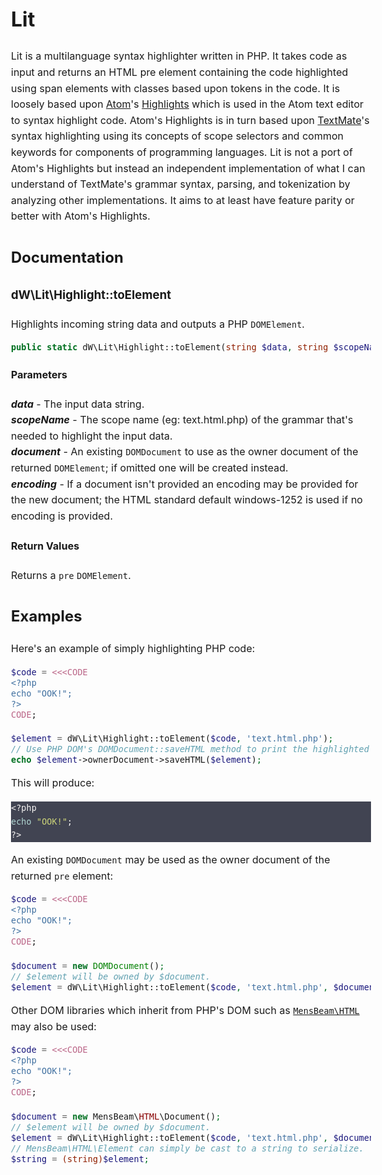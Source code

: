 [a]: https://atom.io
[b]: https://github.com/atom/highlights
[c]: https://macromates.com
[d]: https://code.mensbeam.com/MensBeam/HTML

# Lit #

Lit is a multilanguage syntax highlighter written in PHP. It takes code as input and returns an HTML pre element containing the code highlighted using span elements with classes based upon tokens in the code. It is loosely based upon [Atom][a]'s [Highlights][b] which is used in the Atom text editor to syntax highlight code. Atom's Highlights is in turn based upon [TextMate][c]'s syntax highlighting using its concepts of scope selectors and common keywords for components of programming languages. Lit is not a port of Atom's Highlights but instead an independent implementation of what I can understand of TextMate's grammar syntax, parsing, and tokenization by analyzing other implementations. It aims to at least have feature parity or better with Atom's Highlights.


## Documentation ##

### dW\\Lit\\Highlight::toElement ###

Highlights incoming string data and outputs a PHP `DOMElement`.

```php
public static dW\Lit\Highlight::toElement(string $data, string $scopeName, ?\DOMDocument $document = null, string $encoding = 'windows-1252'): \DOMElement
```

#### Parameters ####

***data*** - The input data string.  
***scopeName*** - The scope name (eg: text.html.php) of the grammar that's needed to highlight the input data.  
***document*** - An existing `DOMDocument` to use as the owner document of the returned `DOMElement`; if omitted one will be created instead.  
***encoding*** - If a document isn't provided an encoding may be provided for the new document; the HTML standard default windows-1252 is used if no encoding is provided.  

#### Return Values ####

Returns a `pre` `DOMElement`.


## Examples ##

Here's an example of simply highlighting PHP code:

```php
$code = <<<CODE
<?php
echo "OOK!";
?>
CODE;

$element = dW\Lit\Highlight::toElement($code, 'text.html.php');
// Use PHP DOM's DOMDocument::saveHTML method to print the highlighted markup.
echo $element->ownerDocument->saveHTML($element);
```

This will produce:

<style>
body {
line-height: 1.6;
font-size: 16px;
}

pre.highlighted {
background-color: #414452;
color: #f5f3f2
}
pre.highlighted .comment, pre.highlighted .comment .punctuation {
color: #898a92
}
pre.highlighted .constant {
color: #ffae71
}
pre.highlighted .constant.character.escape {
color: #b0d5d1
}
pre.highlighted .constant.numeric {
color: #ffae71
}
pre.highlighted .constant.other.color {
color: #b0d5d1
}
pre.highlighted .constant.other.symbol {
color: #ccd479
}
pre.highlighted .entity.name.class,pre.highlighted .entity.name.namespace {
color: #f2c784
}
pre.highlighted .entity.name.function,pre.highlighted .entity.name.section {
color: #88d8fa
}
pre.highlighted .entity.name.tag {
color: #ffb0a2
}
pre.highlighted .entity.name.type.class {
color: #f2c784
}
pre.highlighted .entity.other.attribute-name {
color: #d9c6ea
}
pre.highlighted .entity.other.attribute-name.id {
color: #88d8fa
}
pre.highlighted .entity.other.inherited-class {
color: #ccd479
}
pre.highlighted .invalid.illegal {
color: #414452;
background-color: #ffb0a2
}
pre.highlighted .keyword {
color: #d9c6ea
}
pre.highlighted .keyword.arithmetic {
color: #f5f3f2
}
pre.highlighted .keyword.other.special-method {
color: #88d8fa
}
pre.highlighted .keyword.other.unit {
color: #ffae71
}
pre.highlighted .markup.bold {
font-weight: 700;
color: #f2c784
}
pre.highlighted .markup.changed {
color: #d9c6ea
}
pre.highlighted .markup.deleted {
color: #ffb0a2
}
pre.highlighted .markup.heading {
color: #88d8fa
}
pre.highlighted .markup.inserted {
color: #ccd479
}
pre.highlighted .markup.italic {
font-style: italic;
color: #d9c6ea
}
pre.highlighted .markup.list {
color: #ffb0a2
}
pre.highlighted .markup.quote {
color: #ffae71
}
pre.highlighted .markup.raw.inline {
color: #ccd479
}
pre.highlighted .meta.class {
color: #f5f3f2
}
pre.highlighted .meta.link {
color: #ffae71
}
pre.highlighted .meta.require {
color: #88d8fa
}
pre.highlighted .meta.selector {
color: #d9c6ea
}
pre.highlighted .meta.separator {
color: #f5f3f2;
background-color: #adadb2
}
pre.highlighted .meta .support.type.property-name,pre.highlighted .meta.property-name {
color: #f2c784
}
pre.highlighted .none, pre.highlighted .punctuation {
color: #f5f3f2
}
pre.highlighted .storage {
color: #d9c6ea
}
pre.highlighted .string {
color: #ccd479
}
pre.highlighted .string.other.link {
color: #ffb0a2
}
pre.highlighted .string.regexp {
color: #b0d5d1
}
pre.highlighted .string .variable {
color: #ffbd91
}
pre.highlighted .support.class, pre.highlighted .support.namespace {
color: #f2c784
}
pre.highlighted .support.function,pre.highlighted .support.type {
color: #b0d5d1
}
pre.highlighted .support.function.any-method {
color: #88d8fa
}
pre.highlighted .variable {
color: #ffb0a2
}
pre.highlighted .variable.interpolation {
color: #ffbd91
}
pre.highlighted .variable.parameter.function {
color: #f5f3f2
}
</style>
<pre class="highlighted"><code class="text html php"><span class="meta embedded block php"><span class="punctuation section embedded begin php">&lt;?php</span><span class="source php">
<span class="support function construct output php">echo</span> <span class="string quoted double php"><span class="punctuation definition string begin php">"</span>OOK!<span class="punctuation definition string end php">"</span></span><span class="punctuation terminator expression php">;</span>
</span><span class="punctuation section embedded end php"><span class="source php">?</span>&gt;</span></span></code></pre>

An existing `DOMDocument` may be used as the owner document of the returned `pre` element:

```php
$code = <<<CODE
<?php
echo "OOK!";
?>
CODE;

$document = new DOMDocument();
// $element will be owned by $document.
$element = dW\Lit\Highlight::toElement($code, 'text.html.php', $document);
```

Other DOM libraries which inherit from PHP's DOM such as [`MensBeam\HTML`][d] may also be used:

```php
$code = <<<CODE
<?php
echo "OOK!";
?>
CODE;

$document = new MensBeam\HTML\Document();
// $element will be owned by $document.
$element = dW\Lit\Highlight::toElement($code, 'text.html.php', $document);
// MensBeam\HTML\Element can simply be cast to a string to serialize.
$string = (string)$element;
```
